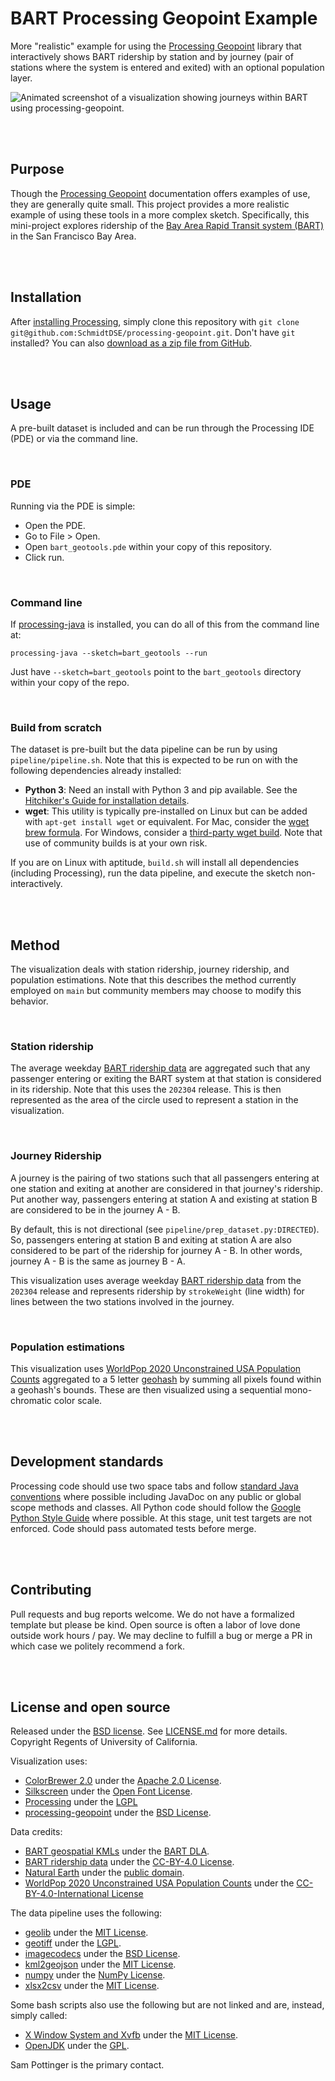 # BART Processing Geopoint Example
More "realistic" example for using the [Processing Geopoint](https://github.com/SchmidtDSE/processing-geopoint) library that interactively shows BART ridership by station and by journey (pair of stations where the system is entered and exited) with an optional population layer.

![Animated screenshot of a visualization showing journeys within BART using processing-geopoint.](https://gleap.org/static/img/bart_demo.gif)

<br>
<br>

## Purpose
Though the [Processing Geopoint](https://github.com/SchmidtDSE/processing-geopoint) documentation offers examples of use, they are generally quite small. This project provides a more realistic example of using these tools in a more complex sketch. Specifically, this mini-project explores ridership of the [Bay Area Rapid Transit system (BART)](https://bart.gov) in the San Francisco Bay Area.

<br>
<br>

## Installation
After [installing Processing](https://processing.org/download), simply clone this repository with `git clone git@github.com:SchmidtDSE/processing-geopoint.git`. Don't have `git` installed? You can also [download as a zip file from GitHub](https://github.com/SchmidtDSE/processing-geopoint/archive/refs/heads/main.zip).

<br>
<br>

## Usage
A pre-built dataset is included and can be run through the Processing IDE (PDE) or via the command line.

<br>

### PDE
Running via the PDE is simple:

 - Open the PDE.
 - Go to File > Open.
 - Open `bart_geotools.pde` within your copy of this repository.
 - Click run.

<br>

### Command line
If [processing-java]() is installed, you can do all of this from the command line at:

```
processing-java --sketch=bart_geotools --run
```

Just have `--sketch=bart_geotools` point to the `bart_geotools` directory within your copy of the repo.

<br>

### Build from scratch
The dataset is pre-built but the data pipeline can be run by using `pipeline/pipeline.sh`. Note that this is expected to be run on with the following dependencies already installed:

 - **Python 3**: Need an install with Python 3 and pip available. See the [Hitchiker's Guide for installation details](https://docs.python-guide.org/starting/installation/).
 - **wget**: This utility is typically pre-installed on Linux but can be added with `apt-get install wget` or equivalent. For Mac, consider the [wget brew formula](https://formulae.brew.sh/formula/wget). For Windows, consider a [third-party wget build](https://eternallybored.org/misc/wget/). Note that use of community builds is at your own risk.

If you are on Linux with aptitude, `build.sh` will install all dependencies (including Processing), run the data pipeline, and execute the sketch non-interactively.

<br>
<br>

## Method
The visualization deals with station ridership, journey ridership, and population estimations. Note that this describes the method currently employed on `main` but community members may choose to modify this behavior.

<br>

### Station ridership
The average weekday [BART ridership data](https://www.bart.gov/about/reports/ridership) are aggregated such that any passenger entering or exiting the BART system at that station is considered in its ridership. Note that this uses the `202304` release. This is then represented as the area of the circle used to represent a station in the visualization.

<br>

### Journey Ridership
A journey is the pairing of two stations such that all passengers entering at one station and exiting at another are considered in that journey's ridership. Put another way, passengers entering at station A and existing at station B are considered to be in the journey A - B.

By default, this is not directional (see `pipeline/prep_dataset.py:DIRECTED`). So, passengers entering at station B and exiting at station A are also considered to be part of the ridership for journey A - B. In other words, journey A - B is the same as journey B - A.

This visualization uses average weekday [BART ridership data](https://www.bart.gov/about/reports/ridership) from the `202304` release and represents ridership by `strokeWeight` (line width) for lines between the two stations involved in the journey.

<br>

### Population estimations
This visualization uses [WorldPop 2020 Unconstrained USA Population Counts](https://hub.worldpop.org/geodata/summary?id=29755) aggregated to a 5 letter [geohash](https://en.wikipedia.org/wiki/Geohash) by summing all pixels found within a geohash's bounds. These are then visualized using a sequential mono-chromatic color scale.

<br>
<br>

## Development standards
Processing code should use two space tabs and follow [standard Java conventions](https://google.github.io/styleguide/javaguide.html) where possible including JavaDoc on any public or global scope methods and classes. All Python code should follow the [Google Python Style Guide](https://google.github.io/styleguide/pyguide.html) where possible. At this stage, unit test targets are not enforced. Code should pass automated tests before merge.

<br>
<br>

## Contributing
Pull requests and bug reports welcome. We do not have a formalized template but please be kind. Open source is often a labor of love done outside work hours / pay. We may decline to fulfill a bug or merge a PR in which case we politely recommend a fork.

<br>
<br>

## License and open source
Released under the [BSD license](https://opensource.org/license/BSD-3-clause/). See [LICENSE.md](https://github.com/SchmidtDSE/afscgap/blob/main/LICENSE.md) for more details. Copyright Regents of University of California.

Visualization uses:

 - [ColorBrewer 2.0](https://colorbrewer2.org) under the [Apache 2.0 License](https://github.com/axismaps/colorbrewer/blob/master/LICENCE.txt).
 - [Silkscreen](https://kottke.org/plus/type/silkscreen/) under the [Open Font License](http://scripts.sil.org/cms/scripts/page.php?site_id=nrsi&id=OFL).
 - [Processing](https://processing.org/) under the [LGPL](https://github.com/processing/processing4/blob/main/LICENSE.md)
 - [processing-geopoint](https://github.com/SchmidtDSE/processing-geopoint) under the [BSD License](https://github.com/SchmidtDSE/processing-geopoint/blob/main/LICENSE.md).

Data credits:

 - [BART geospatial KMLs](https://www.bart.gov/schedules/developers/geo) under the [BART DLA](https://www.bart.gov/schedules/developers/developer-license-agreement).
 - [BART ridership data](https://www.bart.gov/about/reports/ridership) under the [CC-BY-4.0 License](http://opendefinition.org/licenses/cc-by/).
 - [Natural Earth](https://www.naturalearthdata.com/downloads/50m-physical-vectors/) under the [public domain](https://www.naturalearthdata.com/about/terms-of-use/).
 - [WorldPop 2020 Unconstrained USA Population Counts](https://hub.worldpop.org/geodata/summary?id=29755) under the [CC-BY-4.0-International License](https://creativecommons.org/licenses/by/4.0/)

The data pipeline uses the following:

 - [geolib](https://github.com/joyanujoy/geolib) under the [MIT License](https://github.com/joyanujoy/geolib/blob/master/LICENSE).
 - [geotiff](https://github.com/KipCrossing/geotiff) under the [LGPL](https://github.com/KipCrossing/geotiff/blob/main/LICENSE).
 - [imagecodecs](https://pypi.org/project/imagecodecs/) under the [BSD License](https://github.com/cgohlke/imagecodecs/blob/master/LICENSE).
 - [kml2geojson](https://github.com/mrcagney/kml2geojson) under the [MIT License](https://github.com/mrcagney/kml2geojson/blob/master/LICENSE.txt).
 - [numpy](https://numpy.org/) under the [NumPy License](https://numpy.org/doc/stable/license.html#numpy-license).
 - [xlsx2csv](https://github.com/dilshod/xlsx2csv) under the [MIT License](https://github.com/dilshod/xlsx2csv/blob/master/LICENSE.txt).

Some bash scripts also use the following but are not linked and are, instead, simply called:

 - [X Window System and Xvfb](https://www.x.org/wiki/) under the [MIT License](https://x.org/releases/X11R7.7/doc/xorg-docs/License.html).
 - [OpenJDK](https://openjdk.org/) under the [GPL](https://github.com/openjdk/jdk/blob/master/LICENSE).

Sam Pottinger is the primary contact.
